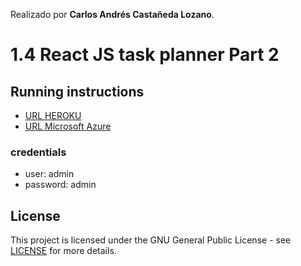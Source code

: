 Realizado por **Carlos Andrés Castañeda Lozano**.
# 1.4 React JS task planner Part 2
## Running instructions
  + [URL HEROKU](https://taskplanner-ieti.herokuapp.com/)
  + [URL Microsoft Azure](https://taskpannerieti.z22.web.core.windows.net/)
### credentials
  * user: admin
  * password: admin
## License
This project is licensed under the GNU General Public License - see [LICENSE](LICENSE) for more details.
